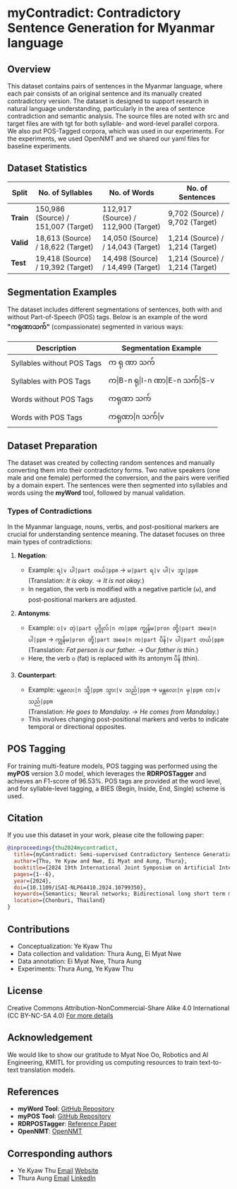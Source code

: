 # myContradict: Contradictory Sentence Generation for Myanmar language

## Overview
This dataset contains pairs of sentences in the Myanmar language, where each pair consists of an original sentence and its manually created contradictory version. The dataset is designed to support research in natural language understanding, particularly in the area of sentence contradiction and semantic analysis.
The source files are noted with src and target files are with tgt for both syllable- and word-level parallel corpora. We also put POS-Tagged corpora, which was used in our experiments. For the experiments, we used OpenNMT and we shared our yaml files for baseline experiments.

## Dataset Statistics

| Split       | No. of Syllables | No. of Words | No. of Sentences |
|-------------|------------------|--------------|------------------|
| **Train**   | 150,986 (Source) / 151,007 (Target) | 112,917 (Source) / 112,900 (Target) | 9,702 (Source) / 9,702 (Target) |
| **Valid**   | 18,613 (Source) / 18,622 (Target) | 14,050 (Source) / 14,043 (Target) | 1,214 (Source) / 1,214 (Target) |
| **Test**    | 19,418 (Source) / 19,392 (Target) | 14,498 (Source) / 14,499 (Target) | 1,214 (Source) / 1,214 (Target) |

## Segmentation Examples

The dataset includes different segmentations of sentences, both with and without Part-of-Speech (POS) tags. Below is an example of the word **"ကရုဏာသက်"** (compassionate) segmented in various ways:

| Description               | Segmentation Example                                                                 |
|---------------------------|-------------------------------------------------------------------------------------|
| Syllables without POS Tags | က ရု ဏာ သက်                                                                    |
| Syllables with POS Tags    | က\|B-n ရု\|I-n ဏာ\|E-n သက်\|S-v                                                  |
| Words without POS Tags     | ကရုဏာ သက်                                                                    |
| Words with POS Tags        | ကရုဏာ\|n သက်\|v                                                                  |

## Dataset Preparation

The dataset was created by collecting random sentences and manually converting them into their contradictory forms. Two native speakers (one male and one female) performed the conversion, and the pairs were verified by a domain expert. The sentences were then segmented into syllables and words using the **myWord** tool, followed by manual validation.

### Types of Contradictions
In the Myanmar language, nouns, verbs, and post-positional markers are crucial for understanding sentence meaning. The dataset focuses on three main types of contradictions:

1. **Negation**:  
   - Example: `ရ|v ပါ|part တယ်|ppm` → `မ|part ရ|v ပါ|v ဘူး|ppm`  
     (Translation: *It is okay.* → *It is not okay.*)  
   - In negation, the verb is modified with a negative particle (`မ`), and post-positional markers are adjusted.

2. **Antonyms**:  
   - Example: `ဝ|v တဲ့|part ပုဂ္ဂိုလ်|n က|ppm ကျွန်မ|pron တို့|part အဖေ|n ပါ|ppm` → `ကျွန်မ|pron တို့|part အဖေ|n က|part ပိန်|v ပါ|part တယ်|ppm`  
     (Translation: *Fat person is our father.* → *Our father is thin.*)  
   - Here, the verb `ဝ` (fat) is replaced with its antonym `ပိန်` (thin).

3. **Counterpart**:  
   - Example: `မန္တလေး|n သို့|ppm သွား|v သည်|ppm` → `မန္တလေး|n မှ|ppm လာ|v သည်|ppm`  
     (Translation: *He goes to Mandalay.* → *He comes from Mandalay.*)  
   - This involves changing post-positional markers and verbs to indicate temporal or directional opposites.

## POS Tagging
For training multi-feature models, POS tagging was performed using the **myPOS** version 3.0 model, which leverages the **RDRPOSTagger** and achieves an F1-score of 96.53%. POS tags are provided at the word level, and for syllable-level tagging, a BIES (Begin, Inside, End, Single) scheme is used.

## Citation

If you use this dataset in your work, please cite the following paper:

```bibtex
@inproceedings{thu2024mycontradict,
  title={myContradict: Semi-supervised Contradictory Sentence Generation for Myanmar Language},
  author={Thu, Ye Kyaw and Nwe, Ei Myat and Aung, Thura},
  booktitle={2024 19th International Joint Symposium on Artificial Intelligence and Natural Language Processing (iSAI-NLP)},
  pages={1--6},
  year={2024},
  doi={10.1109/iSAI-NLP64410.2024.10799350},
  keywords={Semantics; Neural networks; Bidirectional long short term memory; Semi-supervised learning; Linguistics; Transformers; Tokenization; Artificial intelligence; self-training; sentence generation; Myanmar language; compositional semantics},
  location={Chonburi, Thailand}
}
```

## Contributions
- Conceptualization: Ye Kyaw Thu
- Data collection and validation: Thura Aung, Ei Myat Nwe
- Data annotation: Ei Myat Nwe, Thura Aung
- Experiments: Thura Aung, Ye Kyaw Thu

## License
Creative Commons Attribution-NonCommercial-Share Alike 4.0 International (CC BY-NC-SA 4.0) [For more details](https://creativecommons.org/licenses/by-nc-sa/4.0/)

## Acknowledgement
We would like to show our gratitude to Myat Noe Oo, Robotics and AI Engineering, KMITL for providing us computing resources to train text-to-text translation models.

## References
- **myWord Tool**: [GitHub Repository](https://github.com/ye-kyaw-thu/myWord)
- **myPOS Tool**: [GitHub Repository](https://github.com/ye-kyaw-thu/myPOS)
- **RDRPOSTagger**: [Reference Paper](https://aclanthology.org/P12-3005/)
- **OpenNMT**: [OpenNMT](https://opennmt.net/)

## Corresponding authors
- Ye Kyaw Thu [Email](ykt.nlp.ai@gmail.com) [Website](https://sites.google.com/site/yekyawthunlp/)
- Thura Aung [Email](thuraaung.ai.mdy@gmail.com) [LinkedIn](https://www.linkedin.com/in/thura-aung)
